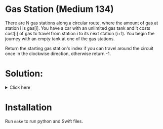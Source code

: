 # Gas Station (Medium 134)
There are N gas stations along a circular route, where the amount of gas at
station i is gas[i]. You have a car with an unlimited gas tank and it costs
cost[i] of gas to travel from station i to its next station (i+1). You begin
the journey with an empty tank at one of the gas stations.

Return the starting gas station's index if you can travel around the circuit
once in the clockwise direction, otherwise return -1.

# Solution:

<details><summary>Click here</summary>  
Insight - the solution is city after city with minimum gas. O(n) time, O(1)
space.

<br></br>

</details>

# Installation
Run `make` to run python and Swift files.
